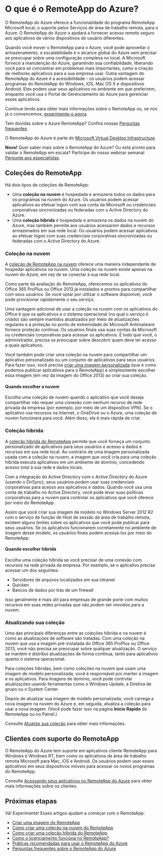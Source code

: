 <properties 
	pageTitle="O que é o RemoteApp?" 
	description="Saiba mais sobre o Azure RemoteApp." 
	services="remoteapp" 
	documentationCenter="" 
	authors="lizap" 
	manager="mbaldwin" 
	editor=""/>

<tags 
	ms.service="remoteapp" 
	ms.workload="compute" 
	ms.tgt_pltfrm="na" 
	ms.devlang="na" 
	ms.topic="article" 
	ms.date="06/30/2015" 
	ms.author="elizapo"/>

# O que é o RemoteApp do Azure?

O RemoteApp do Azure oferece a funcionalidade do programa RemoteApp Microsoft local, o suporte pelos Serviços de área de trabalho remota, para o Azure. O RemoteApp do Azure o ajudará a fornecer acesso remoto seguro aos aplicativos de vários dispositivos de usuário diferentes.

Quando você mover o RemoteApp para o Azure, você pode aproveitar o armazenamento, a escalabilidade e o alcance global do Azure sem precisar se preocupar sobre uma configuração complexa no local. A Microsoft fornece a manutenção do Azure, garantindo sua confiabilidade, liberando você para se concentrar em problemas mais importantes, como a criação de melhores aplicativos para a sua empresa usar. Outra vantagem do RemoteApp do Azure é a acessibilidade - os usuários podem acessar programas do RemoteApp do Windows, iOS, Mac OS X e dispositivos Android. Eles podem usar seus aplicativos no ambiente em que preferirem, enquanto você usa o Portal de Gerenciamento do Azure para gerenciar esses aplicativos.

Continue lendo para obter mais informações sobre o RemoteApp ou, se nós já o convencemos, [experimente-o agora](http://azure.microsoft.com/services/remoteapp/).

Tem dúvidas sobre o Azure RemoteApp? Confira nossas [Perguntas frequentes](remoteapp-faq.md).

O RemoteApp do Azure é parte do [Microsoft Virtual Desktop Infrastructure](http://www.microsoft.com/server-cloud/products/virtual-desktop-infrastructure/explore.aspx).

**Novo!** Quer saber mais sobre o RemoteApp do Azure? Ou está pronto para validar o RemoteApp em escala? Participe do nosso webinar semanal [Pergunte aos especialistas](https://azureinfo.microsoft.com/AzureRemoteAppAskTheExperts-Registration-Page.html?ls=Website).

## Coleções do RemoteApp
Há dois tipos de coleções de RemoteApp:


- Uma **coleção na nuvem** é hospedada e armazena todos os dados para os programas na nuvem do Azure. Os usuários podem acessar aplicativos ao efetuar logon com sua conta da Microsoft ou credenciais corporativas sincronizadas ou federadas com o Active Directory do Azure.
- Uma **coleção híbrida** é hospedada e armazena os dados na nuvem do Azure, mas também permite aos usuários acessarem dados e recursos armazenados em sua rede local. Os usuários podem acessar aplicativos ao efetuar logon com suas credenciais corporativas sincronizadas ou federadas com o Active Directory do Azure.

### Coleção na nuvem

A [coleção de RemoteApp na nuvem](remoteapp-create-cloud-deployment.md) oferece uma maneira independente de hospedar aplicativos na nuvem. Uma coleção na nuvem existe apenas na nuvem do Azure, em vez de se conectar à sua rede local.

Como parte da avaliação do RemoteApp, oferecemos os aplicativos do Office 365 ProPlus ou Office 2013 já instalados e prontos para compartilhar com seus usuários. Se você optar por utilizar o software disponível, você pode provisionar rapidamente o seu serviço.

Uma vantagem adicional de usar a coleção na nuvem com os aplicativos do Office é que os aplicativos e o sistema operacional (no qual o serviço é criado) são sempre mantidos atualizados por meio de atualizações regulares e a proteção no ponto de extremidade do Microsoft Antimalware fornece proteção contínua. Os usuários finais usa suas contas da Microsoft ou credenciais corporativas para acessar os aplicativos. É tudo que você, o administrador, precisa se preocupar sobre descobrir quem deve ter acesso a quais aplicativos.

Você também pode criar uma coleção na nuvem para compartilhar um aplicativo personalizado ou um conjunto de aplicativos para seus usuários. Para fazer isso, você precisa [criar uma imagem personalizada](remoteapp-imageoptions.md) (que é como podemos publicar aplicativos para o RemoteApp) e simplesmente escolher essa imagem (em vez da imagem do Office 2013) ao criar sua coleção.

#### Quando escolher a nuvem

Escolha uma coleção de nuvem quando o aplicativo que você deseja compartilhar não requer uma conexão com nenhum recurso de rede privada da empresa (por exemplo, por meio de um dispositivo VPN). Se o aplicativo usa recursos na Internet, o OneDrive ou o Azure, uma coleção de nuvem funcionará para você. Além disso, ela é mais rápida de criar.


### Coleção híbrida
A [coleção híbrida do RemoteApp](remoteapp-create-hybrid-deployment.md) permite que você forneça um conjunto personalizado de aplicativos para seus usuários e acesso a dados e recursos em sua rede local. Ao contrário de uma imagem personalizada usada com a coleção na nuvem, a imagem que você cria para uma coleção híbrida executa aplicativos em um ambiente de domínio, concedendo acesso total à sua rede e dados locais.

Com a integração do Active Directory com o Active Directory do Azure (usando o DirSync), seus usuários podem usar suas credenciais corporativas para acesso aos aplicativos e dados. Quando você usa uma conta de trabalho no Active Directory, você pode levar suas políticas corporativas para a nuvem para controlar os aplicativos que você oferece por meio do RemoteApp.

Assim que você criar sua imagem de modelo no Windows Server 2012 R2 com o serviço de função de Host de sessão de área de trabalho remota, existem alguns limites sobre os aplicativos que você pode publicar para seus usuários. Se os aplicativos funcionarem corretamente no ambiente de imagem desse modelo, os usuários finais podem acessá-los por meio do RemoteApp.

#### Quando escolher híbrida

Escolha uma coleção híbrida se você precisar de uma conexão com recursos na rede privada da empresa. Por exemplo, se o aplicativo precisa acessar um dos seguintes:

- Servidores de arquivos localizados em sua intranet
- Quicken
- Bancos de dados por trás de um firewall

Isso geralmente é mais útil para empresas de grande porte com muitos recursos em suas redes privadas que não podem ser movidos para a nuvem.

### Atualizando sua coleção
Uma das principais diferenças entre as coleções híbrida e na nuvem é como as atualizações de software são tratadas. Com uma coleção na nuvem que usa a imagem pré-instalada do Office 365 ProPlus ou Office 2013, você não precisa se preocupar sobre qualquer atualização. O serviço se mantém e distribui atualizações de forma contínua, tanto para aplicativos quanto o sistema operacional.

Para coleções híbridas, bem como coleções na nuvem que usam uma imagem de modelo personalizada, você é responsável por manter a imagem e os aplicativos. Para imagens de domínio, você pode controlar atualizações usando ferramentas como o Windows Update, a Diretiva de grupo ou o System Center.

Depois de atualizar sua imagem de modelo personalizada, você carrega a nova imagem na nuvem do Azure e, em seguida, atualiza a coleção para usar a nova imagem. (Você pode fazer isso na página **Início Rápido** do RemoteApp ou no Painel.)

Consulte [Atualize sua coleção](remoteapp-update.md) para obter mais informações.

## Clientes com suporte do RemoteApp
O RemoteApp do Azure tem suporte em aplicativos cliente RemoteApp para Windows e Windows RT, bem como os aplicativos de área de trabalho remota Microsoft para Mac, iOS e Android. Os usuários podem usar esses aplicativos em seus dispositivos móveis para acessar os novos programas do RemoteApp.

Consulte [Acessando seus aplicativos no RemoteApp do Azure](remoteapp-clients.md) para obter mais informações sobre os clientes.

## Próximas etapas
Vá! Experimente! Esses artigos ajudam a começar com o RemoteApp:

- [Criar uma imagem do RemoteApp](remoteapp-imageoptions.md)
- [Como criar uma coleção na nuvem do RemoteApp](remoteapp-create-cloud-deployment.md)
- [Como criar uma coleção híbrida do RemoteApp](remoteapp-create-hybrid-deployment.md)
- [Como o licenciamento funciona no RemoteApp?](remoteapp-licensing.md)
- [Práticas recomendadas para usar o RemoteApp do Azure](remoteapp-bestpractices.md)
- [Perguntas frequentes sobre o RemoteApp do Azure](remoteapp-faq.md)
 

<!---HONumber=July15_HO2-->